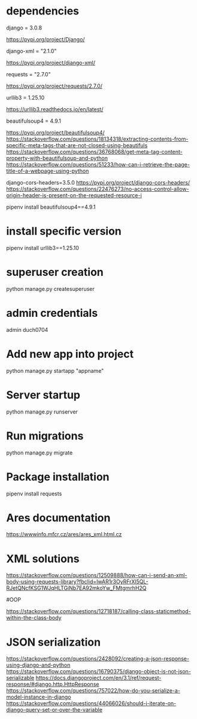 # dependencies
django = 3.0.8 

https://pypi.org/project/Django/

django-xml = "2.1.0" 

https://pypi.org/project/django-xml/

requests = "2.7.0" 

https://pypi.org/project/requests/2.7.0/

urllib3 = 1.25.10  

https://urllib3.readthedocs.io/en/latest/

beautifulsoup4 = 4.9.1

https://pypi.org/project/beautifulsoup4/
https://stackoverflow.com/questions/18134318/extracting-contents-from-specific-meta-tags-that-are-not-closed-using-beautifuls
https://stackoverflow.com/questions/36768068/get-meta-tag-content-property-with-beautifulsoup-and-python
https://stackoverflow.com/questions/51233/how-can-i-retrieve-the-page-title-of-a-webpage-using-python


django-cors-headers=3.5.0
https://pypi.org/project/django-cors-headers/
https://stackoverflow.com/questions/22476273/no-access-control-allow-origin-header-is-present-on-the-requested-resource-i




pipenv install beautifulsoup4==4.9.1


# install specific version
pipenv install urllib3==1.25.10

# superuser creation

python manage.py createsuperuser


# admin credentials
admin
duch0704

# Add new app into project
python manage.py startapp "appname"

# Server startup
python manage.py runserver 


# Run migrations
python manage.py migrate 


# Package installation
pipenv install requests

# Ares documentation
https://wwwinfo.mfcr.cz/ares/ares_xml.html.cz



# XML solutions

https://stackoverflow.com/questions/12509888/how-can-i-send-an-xml-body-using-requests-library?fbclid=IwAR1r3OyRFrXl5QL-RJetQNcfKSG1WJqHLTGiNb7EA92mkoYw_FMtgmrhH2Q



#OOP 

https://stackoverflow.com/questions/12718187/calling-class-staticmethod-within-the-class-body


# JSON serialization

https://stackoverflow.com/questions/2428092/creating-a-json-response-using-django-and-python
https://stackoverflow.com/questions/16790375/django-object-is-not-json-serializable
https://docs.djangoproject.com/en/3.1/ref/request-response/#django.http.HttpResponse
https://stackoverflow.com/questions/757022/how-do-you-serialize-a-model-instance-in-django
https://stackoverflow.com/questions/44066026/should-i-iterate-on-django-query-set-or-over-the-variable

